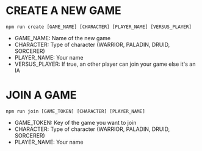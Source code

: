 # CREATE A NEW GAME

```
npm run create [GAME_NAME] [CHARACTER] [PLAYER_NAME] [VERSUS_PLAYER]

```
* GAME_NAME: Name of the new game
* CHARACTER: Type of character (WARRIOR, PALADIN, DRUID, SORCERER)
* PLAYER_NAME: Your name
* VERSUS_PLAYER: If true, an other player can join your game else it's an IA

# JOIN A GAME

```
npm run join [GAME_TOKEN] [CHARACTER] [PLAYER_NAME]

```
* GAME_TOKEN: Key of the game you want to join
* CHARACTER: Type of character (WARRIOR, PALADIN, DRUID, SORCERER)
* PLAYER_NAME: Your name
